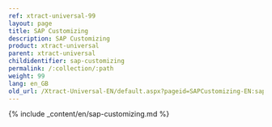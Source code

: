 ```yaml
---
ref: xtract-universal-99
layout: page
title: SAP Customizing
description: SAP Customizing
product: xtract-universal
parent: xtract-universal
childidentifier: sap-customizing
permalink: /:collection/:path
weight: 99
lang: en_GB
old_url: /Xtract-Universal-EN/default.aspx?pageid=SAPCustomizing-EN:sap-customizing-en
---
```



{% include _content/en/sap-customizing.md  %}

